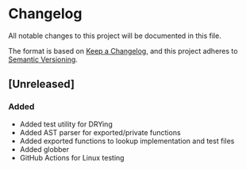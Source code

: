 # Changelog

All notable changes to this project will be documented in this file.

The format is based on [Keep a Changelog](https://keepachangelog.com/en/1.0.0/),
and this project adheres to [Semantic Versioning](https://semver.org/spec/v2.0.0.html).

## [Unreleased]

### Added

- Added test utility for DRYing
- Added AST parser for exported/private functions
- Added exported functions to lookup implementation and test files
- Added globber
- GitHub Actions for Linux testing
